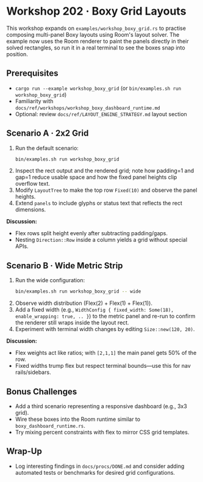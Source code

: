 # Workshop 202 · Boxy Grid Layouts

This workshop expands on `examples/workshop_boxy_grid.rs` to practise composing
multi-panel Boxy layouts using Room's layout solver. The example now uses the
Room renderer to paint the panels directly in their solved rectangles, so run
it in a real terminal to see the boxes snap into position.

## Prerequisites
- `cargo run --example workshop_boxy_grid` (or `bin/examples.sh run workshop_boxy_grid`)
- Familiarity with `docs/ref/workshops/workshop_boxy_dashboard_runtime.md`
- Optional: review `docs/ref/LAYOUT_ENGINE_STRATEGY.md` layout section

## Scenario A · 2x2 Grid
1. Run the default scenario:
   ```bash
   bin/examples.sh run workshop_boxy_grid
   ```
2. Inspect the rect output and the rendered grid; note how padding=1 and gap=1
   reduce usable space and how the fixed panel heights clip overflow text.
3. Modify `LayoutTree` to make the top row `Fixed(10)` and observe the panel heights.
4. Extend `panels` to include glyphs or status text that reflects the rect dimensions.

**Discussion:**
- Flex rows split height evenly after subtracting padding/gaps.
- Nesting `Direction::Row` inside a column yields a grid without special APIs.

## Scenario B · Wide Metric Strip
1. Run the wide configuration:
   ```bash
   bin/examples.sh run workshop_boxy_grid -- wide
   ```
2. Observe width distribution (Flex(2) + Flex(1) + Flex(1)).
3. Add a fixed width (e.g., `WidthConfig { fixed_width: Some(18), enable_wrapping: true, .. }`)
   to the metric panel and re-run to confirm the renderer still wraps inside the layout rect.
4. Experiment with terminal width changes by editing `Size::new(120, 20)`.

**Discussion:**
- Flex weights act like ratios; with `[2,1,1]` the main panel gets 50% of the row.
- Fixed widths trump flex but respect terminal bounds—use this for nav rails/sidebars.

## Bonus Challenges
- Add a third scenario representing a responsive dashboard (e.g., 3x3 grid).
- Wire these boxes into the Room runtime similar to `boxy_dashboard_runtime.rs`.
- Try mixing percent constraints with flex to mirror CSS grid templates.

## Wrap-Up
- Log interesting findings in `docs/procs/DONE.md` and consider adding automated
  tests or benchmarks for desired grid configurations.
